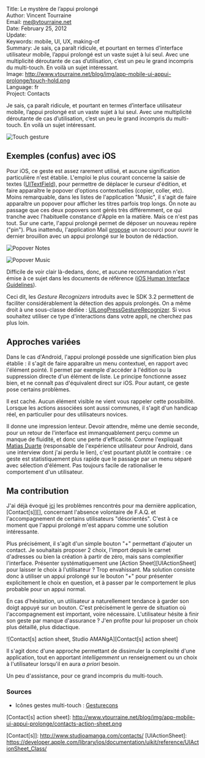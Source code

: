 Title:    Le mystère de l’appui prolongé  
Author:   Vincent Tourraine  
Email:    me@vtourraine.net  
Date:     February 25, 2012  
Update:   
Keywords: mobile, UI, UX, making-of  
Summary:  Je sais, ça paraît ridicule, et pourtant en termes d’interface utilisateur mobile, l’appui prolongé est un vaste sujet à lui seul. Avec une multiplicité déroutante de cas d’utilisation, c’est un peu le grand incompris du multi-touch. En voilà un sujet intéressant.  
Image:    http://www.vtourraine.net/blog/img/app-mobile-ui-appui-prolonge/touch-hold.png  
Language: fr  
Project:  Contacts  

Je sais, ça paraît ridicule, et pourtant en termes d’interface utilisateur mobile, l’appui prolongé est un vaste sujet à lui seul. Avec une multiplicité déroutante de cas d’utilisation, c’est un peu le grand incompris du multi-touch. En voilà un sujet intéressant.

![Touch gesture][Touch gesture]


## Exemples (confus) avec iOS

Pour iOS, ce geste est assez rarement utilisé, et aucune signification particulière n'est établie. L'emploi le plus courant concerne la saisie de textes ([UITextField][]), pour permettre de déplacer le curseur d'édition, et faire apparaître le popover d'options contextuelles (copier, coller, etc). Moins remarquable, dans les listes de l'application "Music", il s'agit de faire apparaître un popover pour afficher les titres parfois trop longs. On note au passage que ces deux popovers sont gérés très différemment, ce qui tranche avec l'habituelle constance d'Apple en la matière. Mais ce n'est pas tout. Sur une carte, l'appui prolongé permet de déposer un nouveau repère ("pin"). Plus inattendu, l'application Mail [propose][Mail drafts] un raccourci pour ouvrir le dernier brouillon avec un appui prolongé sur le bouton de rédaction.

![Popover Notes][Popover Notes]

![Popover Music][Popover Music]

Difficile de voir clair là-dedans, donc, et aucune recommandation n'est émise à ce sujet dans les documents de référence ([iOS Human Interface Guidelines][Mobile HIG]).

Ceci dit, les *Gesture Recognizers* introduits avec le SDK 3.2 permettent de faciliter considérablement la détection des appuis prolongés. On a même droit à une sous-classe dédiée : [UILongPressGestureRecognizer][]. Si vous souhaitez utiliser ce type d'interactions dans votre appli, ne cherchez pas plus loin.


## Approches variées

Dans le cas d'Android, l'appui prolongé possède une signification bien plus établie : il s'agit de faire apparaître un menu contextuel, en rapport avec l'élément pointé. Il permet par exemple d'accéder à l'édition ou la suppression directe d'un élément de liste. Le principe fonctionne assez bien, et ne connaît pas d'équivalent direct sur iOS. Pour autant, ce geste pose certains problèmes.

Il est caché. Aucun élément visible ne vient vous rappeler cette possibilité. Lorsque les actions associées sont aussi communes, il s'agit d'un handicap réel, en particulier pour des utilisateurs novices.

Il donne une impression lenteur. Devoir attendre, même une demie seconde, pour un retour de l'interface est immanquablement perçu comme un manque de fluidité, et donc une perte d'efficacité. Comme l'expliquait [Matias Duarte][Duarte] (responsable de l'expérience utilisateur pour Android, dans une interview dont j'ai perdu le lien), c'est pourtant plutôt le contraire : ce geste est statistiquement plus rapide que le passage par un menu séparé avec sélection d'élément. Pas toujours facile de rationaliser le comportement d'un utilisateur.


## Ma contribution

J'ai déjà évoqué [ici][Blog guide utilisation] les problèmes rencontrés pour ma dernière application, [Contact[s]][], concernant l'absence volontaire de F.A.Q. et l'accompagnement de certains utilisateurs "désorientés". C'est à ce moment que l'appui prolongé m'est apparu comme une solution intéressante.

Plus précisément, il s'agit d'un simple bouton "+" permettant d'ajouter un contact. Je souhaitais proposer 2 choix, l'import depuis le carnet d'adresses ou bien la création à partir de zéro, mais sans complexifier l'interface. Présenter systématiquement une [Action Sheet][UIActionSheet] pour laisser le choix à l'utilisateur ? Trop envahissant. Ma solution consiste donc à utiliser un appui prolongé sur le bouton "+" pour présenter explicitement le choix en question, et à passer par le comportement le plus probable pour un appui normal.

En cas d'hésitation, un utilisateur a naturellement tendance à garder son doigt appuyé sur un bouton. C'est précisément le genre de situation où l'accompagnement est important, voire nécessaire. L'utilisateur hésite à finir son geste par manque d'assurance ? J'en profite pour lui proposer un choix plus détaillé, plus didactique.

![Contact[s] action sheet, Studio AMANgA][Contact[s] action sheet]

Il s'agit donc d'une approche permettant de dissimuler la complexité d'une application, tout en apportant *intelligemment* un renseignement ou un choix à l'utilisateur lorsqu'il en aura *a priori* besoin. 

Un peu d'assistance, pour ce grand incompris du multi-touch.


### Sources

- Icônes gestes multi-touch : [Gesturecons](http://gesturecons.com/)


[Touch gesture]: http://www.vtourraine.net/blog/img/app-mobile-ui-appui-prolonge/touch-hold.png
[Popover Notes]: http://www.vtourraine.net/blog/img/app-mobile-ui-appui-prolonge/notes-popover.jpg
[Popover Music]: http://www.vtourraine.net/blog/img/app-mobile-ui-appui-prolonge/music-popover.jpg
[Contact[s] action sheet]: http://www.vtourraine.net/blog/img/app-mobile-ui-appui-prolonge/contacts-action-sheet.png

[UITextField]: 									https://developer.apple.com/library/ios/documentation/uikit/reference/UITextField_Class/
[Mail drafts]: 									http://gizmodo.com/5887459/how-to-quickly-open-saved-email-drafts-in-ios
[Mobile HIG]: 									https://developer.apple.com/library/ios/#documentation/UserExperience/Conceptual/MobileHIG/Introduction/Introduction.html
[UILongPressGestureRecognizer]: https://developer.apple.com/library/ios/#DOCUMENTATION/UIKit/Reference/UILongPressGestureRecognizer_Class/Reference/Reference.html
[Duarte]: 										  https://plus.google.com/114892667463719782631
[Blog guide utilisation]: 			http://www.vtourraine.net/blog/app-mobile-guide-utilisation
[Contact[s]]: 									http://www.studioamanga.com/contacts/
[UIActionSheet]: 								https://developer.apple.com/library/ios/documentation/uikit/reference/UIActionSheet_Class/
